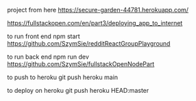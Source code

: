 project from here
https://secure-garden-44781.herokuapp.com/

https://fullstackopen.com/en/part3/deploying_app_to_internet

to run front end
npm start
https://github.com/SzymSie/redditReactGroupPlayground

to run back end
npm run dev
https://github.com/SzymSie/fullstackOpenNodePart

to push to heroku
git push heroku main

to deploy on heroku
git push heroku HEAD:master
